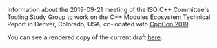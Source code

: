Information about the 2019-09-21 meeting of the ISO C++ Committee's Tooling Study Group to work on the C++ Modules Ecosystem Technical Report in Denver, Colorado, USA, co-located with [CppCon 2019](https://cppcon.org).

You can see a rendered copy of the current draft [here](https://api.csswg.org/bikeshed/?force=1&url=https://raw.githubusercontent.com/brycelelbach/wg21_p1845_2019_09_21_denver_tooling_meeting/master/2019_09_21_denver_tooling_meeting.bs).

